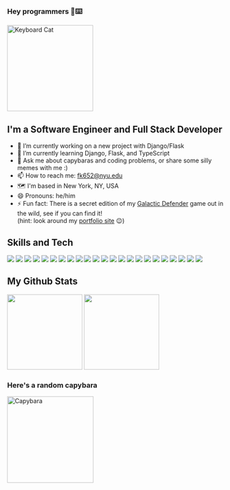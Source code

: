### Hey programmers 👋⌨️

<img src="https://github.com/fk652/fk652/assets/43799922/95b816ba-bb44-470f-9ba9-9dadc1fdfd37" alt="Keyboard Cat" height="200">

## I'm a Software Engineer and Full Stack Developer 

- 🔭 I’m currently working on a new project with Django/Flask
- 🌱 I’m currently learning Django, Flask, and TypeScript
- 💬 Ask me about capybaras and coding problems, or share some silly memes with me :)
- 📫 How to reach me: fk652@nyu.edu
- 🗺️ I'm based in New York, NY, USA
- 😄 Pronouns: he/him
- ⚡ Fun fact: There is a secret edition of my [Galactic Defender](https://fk652.github.io/Galactic-Defender/) game out in the wild, see if you can find it!  
(hint: look around my [portfolio site](https://fahim-khan.com/) 😉)

## Skills and Tech

<p>
  <img src="https://img.shields.io/badge/JavaScript-323330?style=for-the-badge&logo=javascript&logoColor=F7DF1E">
  <img src="https://img.shields.io/badge/React-20232A?style=for-the-badge&logo=react&logoColor=61DAFB">
  <img src="https://img.shields.io/badge/Redux-593D88?style=for-the-badge&logo=redux&logoColor=white">
  <img src="https://img.shields.io/badge/Ruby-CC342D?style=for-the-badge&logo=ruby&logoColor=white">
  <img src="https://img.shields.io/badge/Ruby_on_Rails-CC0000?style=for-the-badge&logo=ruby-on-rails&logoColor=white">
  <img src="https://img.shields.io/badge/Python-FFD43B?style=for-the-badge&logo=python&logoColor=blue">
  <img src="https://img.shields.io/badge/Go-00ADD8?style=for-the-badge&logo=go&logoColor=white">
  <img src="https://img.shields.io/badge/HTML5-E34F26?style=for-the-badge&logo=html5&logoColor=white">
  <img src="https://img.shields.io/badge/CSS3-1572B6?style=for-the-badge&logo=css3&logoColor=white">
  <img src="https://img.shields.io/badge/Sass-CC6699?style=for-the-badge&logo=sass&logoColor=white">
  <img src="https://img.shields.io/badge/Amazon_AWS-FF9900?style=for-the-badge&logo=amazonaws&logoColor=white">
  <img src="https://img.shields.io/badge/MySQL-005C84?style=for-the-badge&logo=mysql&logoColor=white">
  <img src="https://img.shields.io/badge/PostgreSQL-316192?style=for-the-badge&logo=postgresql&logoColor=white">
  <img src="https://img.shields.io/badge/redis-%23DD0031.svg?&style=for-the-badge&logo=redis&logoColor=white">
  <img src="https://img.shields.io/badge/MongoDB-4EA94B?style=for-the-badge&logo=mongodb&logoColor=white">
  <img src="https://img.shields.io/badge/Node.js-339933?style=for-the-badge&logo=nodedotjs&logoColor=white">
  <img src="https://img.shields.io/badge/Express.js-000000?style=for-the-badge&logo=express&logoColor=white">
  <img src="https://img.shields.io/badge/npm-CB3837?style=for-the-badge&logo=npm&logoColor=white">
  <img src="https://img.shields.io/badge/Webpack-8DD6F9?style=for-the-badge&logo=Webpack&logoColor=white">
  <img src="https://img.shields.io/badge/Babel-F9DC3E?style=for-the-badge&logo=babel&logoColor=white">
  <img src="https://img.shields.io/badge/PHP-777BB4?style=for-the-badge&logo=php&logoColor=white">
  <img src="https://img.shields.io/badge/Shell_Script-121011?style=for-the-badge&logo=gnu-bash&logoColor=white">
  <img src="https://img.shields.io/badge/VSCode-0078D4?style=for-the-badge&logo=visual%20studio%20code&logoColor=white">
</p>

## My Github Stats

<p>
  <img src="https://github-readme-stats.vercel.app/api?username=fk652&show_icons=true&theme=github_dark_dimmed&count_private=true&hide_rank=true&hide_title=true" height="175">
  <img src="https://github-readme-stats.vercel.app/api/top-langs/?username=fk652&hide_progress=true&langs_count=6&theme=github_dark_dimmed&hide=php,scss,less,c,jupyter%20notebook" height="175">
</p>

### Here's a random capybara

<img src="https://github.com/fk652/fk652/assets/43799922/a616f268-623f-4be8-8ae3-bfd0676d248b" alt="Capybara" height="201">
